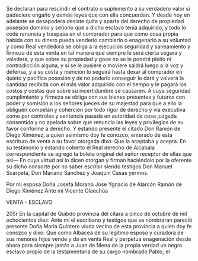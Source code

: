 Se declaran para rescindir el contrato o suplemento a su verdadero valor si padeciere engaño y demás leyes que con ella concuerdan. Y desde hoy en adelante se desapodera desiste quita y aparta del derecho de propiedad posesión dominio y señorío que a dicho esclavo tenía adquirido, y todo lo cede renuncia y traspasa en el comprador para que como cosa propia habida con su dinero pueda venderlo cambiarlo o enagenarlo a su voluntad y como Real vendedora se obliga a la ejecución seguridad y saneamiento y firmeza de esta venta en tal manera que siempre le será cierta segura y valedera, y que sobre su propiedad y goce no se le pondrá pleito ni contradicción alguna, y si se le pusiere o moviere saldrá luego a la voz y defensa, y a su costa y mención lo seguirá hasta dexar al comprador en quieto y pacífica posesión y de no poderlo conseguir le dará y volverá la cantidad recibida con el más valor adquirido con el tiempo y le pagará los costos y costas que sobre su incertidumbre se causaren. A cuya seguridad cumplimiento y firmeza se obliga con sus bienes presentes y futuros con poder y somisión a los señores jueces de su majestad para que a ello la obliguen compelán y cohercien por todo rigor de derecho y vía executiva como por controles y sentencia pasada en autoridad de cosa juzgada consentida y no apelada sobre que renuncia las leyes y privilegios de su favor conforme a derecho. Y estando presente el citado Don Ramón de Diego Ximénez, a quien asimismo doy fe conozco, enterado de esta escritura de venta a su favor otorgada dixo: Que la aceptaba y acepta. En su testimonio y estando coberto el Real derecho de Alcabala correspondiente se agregó la boleta original del señor receptor de ellas que así— En cuya virtud así lo dicen otorgan y firman haciéndolo por la oferente su dicho consorte por no saber escribir siendo testigos Don Manuel Scarpeta, Don Mariano Sánchez y Joaquín Casas yermos.

Por mi esposa Doña Josefa Morano Jose Ygnacio de Alarcón Ramón de Diego Ximénez Ante mi Vicente Olaechúa

VENTA - ESCLAVO

205r En la capital de Quibdo provincia del citara a cinco de octubre de mil ochocientos diez: Ante mí el escribano y testigos que se nombraran pareció presente Doña María Quintero viuda vecina de esta provincia a quien doy fe conozco y dixo: Que como Albacea de su legítimo esposo y curadora de sus menores hijos vende y da en venta Real y perpetua enagenación desde ahora para siempre jamás a Juan de Mena de la propia verdad un negro esclavo propio de la testamentaria de su cargo nombrado Pablo, el